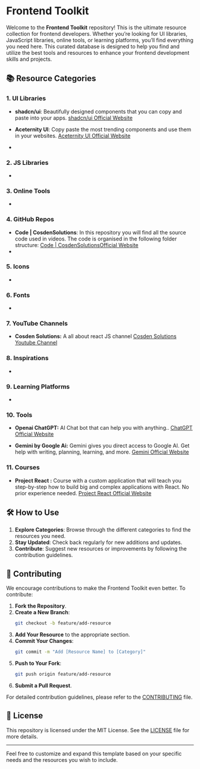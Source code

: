 # Frontend Toolkit

Welcome to the **Frontend Toolkit** repository! This is the ultimate resource collection for frontend developers. Whether you’re looking for UI libraries, JavaScript libraries, online tools, or learning platforms, you’ll find everything you need here. This curated database is designed to help you find and utilize the best tools and resources to enhance your frontend development skills and projects.

## 📚 Resource Categories

### 1. UI Libraries

- **shadcn/ui**: Beautifully designed components that you can copy and paste into your apps. [shadcn/ui Official Website](https://ui.shadcn.com/)

- **Aceternity UI**: Copy paste the most trending components and use them in your websites. [Aceternity UI Official Website](https://ui.aceternity.com)

- 

### 2. JS Libraries
- 

### 3. Online Tools
- 

### 4. GitHub Repos

- **Code | CosdenSolutions**: In this repository you will find all the source code used in videos. The code is organised in the following folder structure: [Code | CosdenSolutionsOfficial Website](https://github.com/cosdensolutions/code)
- 

### 5. Icons
- 
### 6. Fonts
- 

### 7. YouTube Channels

- **Cosden Solutions:** A all about react JS channel [Cosden Solutions Youtube Channel](https://www.youtube.com/@cosdensolutions)



### 8. Inspirations
-  

### 9. Learning Platforms
-  

### 10. Tools
- **Openai ChatGPT:** AI Chat bot that can help you with anything.. [ChatGPT Official Website](https://chatgpt.com/)

- **Gemini by Google Ai:** Gemini gives you direct access to Google AI. Get help with writing, planning, learning, and more. [Gemini Official Website](https://gemini.google.com/)



### 11. Courses 

- **Project React :** Course with a custom application that will teach you step-by-step how to build big and complex applications with React. No prior experience needed. [Project React Official Website](https://cosden.solutions/project-react)



## 🛠️ How to Use

1. **Explore Categories**: Browse through the different categories to find the resources you need.
2. **Stay Updated**: Check back regularly for new additions and updates.
3. **Contribute**: Suggest new resources or improvements by following the contribution guidelines.

## 🤝 Contributing

We encourage contributions to make the Frontend Toolkit even better. To contribute:

1. **Fork the Repository**.
2. **Create a New Branch**:
   ```bash
   git checkout -b feature/add-resource
   ```
3. **Add Your Resource** to the appropriate section.
4. **Commit Your Changes**:
   ```bash
   git commit -m "Add [Resource Name] to [Category]"
   ```
5. **Push to Your Fork**:
   ```bash
   git push origin feature/add-resource
   ```
6. **Submit a Pull Request**.

For detailed contribution guidelines, please refer to the  [CONTRIBUTING](./CONTRIBUTING.md) file.

## 📜 License

This repository is licensed under the MIT License. See the [LICENSE](./LICENSE.md) file for more details.

---

Feel free to customize and expand this template based on your specific needs and the resources you wish to include.